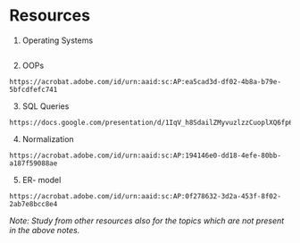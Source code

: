 # Resources

1. Operating Systems

```shell

```

2. OOPs

```shell
https://acrobat.adobe.com/id/urn:aaid:sc:AP:ea5cad3d-df02-4b8a-b79e-5bfcdfefc741
```

3. SQL Queries

```shell
https://docs.google.com/presentation/d/1IqV_h8SdailZMyvuzlzzCuoplXQ6fp64KMjFxORAZx0/edit#slide=id.g16af3914e8c_0_832
```

4. Normalization

```shell
https://acrobat.adobe.com/id/urn:aaid:sc:AP:194146e0-dd18-4efe-80bb-a187f59088ae
```

5. ER- model

```shell
https://acrobat.adobe.com/id/urn:aaid:sc:AP:0f278632-3d2a-453f-8f02-2ab7e8bcc8e4
```

_Note: Study from other resources also for the topics which are not present in the above notes._
